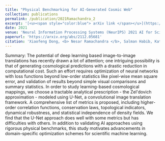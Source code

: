 ```yaml
---
title: "Physical Benchmarking for AI-Generated Cosmic Web"
collection: publications
permalink: /publication/2021Ramachandra_2
excerpt: '[<u><span style="color:blue"> arXiv link </span></u>](https://arxiv.org/abs/2112.05681)'
date: 2021
venue: 'Neural Information Processing Systems (NeurIPS) 2021 AI for Science Workshop (2021)'
paperurl: 'https://arxiv.org/abs/2112.05681'
citation: 'Xiaofeng Dong, <b> Nesar Ramachandra </b>, Salman Habib, Katrin Heitmann, Michael Buehlmann, Sandeep Madireddy; Physical Benchmarking for AI-Generated Cosmic Web, Neural Information Processing Systems (NeurIPS) 2021 AI for Science Workshop (2021)'
---
```



Summary: The potential of deep learning based image-to-image translations has recently drawn a lot of attention; one intriguing possibility is that of generating cosmological predictions with a drastic reduction in computational cost. Such an effort requires optimization of neural networks with loss functions beyond low-order statistics like pixel-wise mean square error, and validation of results beyond simple visual comparisons and summary statistics. In order to study learning-based cosmological mappings, we choose a tractable analytical prescription - the Zel'dovich approximation - modeled using U-Net, a convolutional image translation framework. A comprehensive list of metrics is proposed, including higher-order correlation functions, conservation laws, topological indicators, dynamical robustness, and statistical independence of density fields. We find that the U-Net approach does well with some metrics but has difficulties with others. In addition to validating AI approaches using rigorous physical benchmarks, this study motivates advancements in domain-specific optimization schemes for scientific machine learning.
